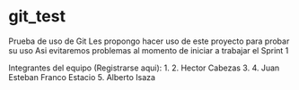 # git_test
Prueba de uso de Git
Les propongo hacer uso de este proyecto para probar su uso
Asi evitaremos problemas al momento de iniciar a trabajar el Sprint 1

Integrantes del equipo (Registrarse aqui):
1. 
2. Hector Cabezas
3.
4. Juan Esteban Franco Estacio
5. Alberto Isaza
